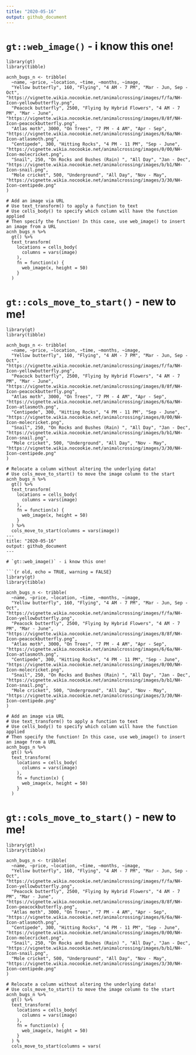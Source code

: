 ```yaml
---
title: "2020-05-16"
output: github_document
---
```


# `gt::web_image()` - i know this one!

```{r old, echo = TRUE, warning = FALSE}
library(gt)
library(tibble)

acnh_bugs_n <- tribble(
  ~name, ~price, ~location, ~time, ~months, ~image,
  "Yellow butterfly", 160, "Flying", "4 AM - 7 PM", "Mar - Jun, Sep - Oct", "https://vignette.wikia.nocookie.net/animalcrossing/images/f/fa/NH-Icon-yellowbutterfly.png",
  "Peacock butterfly", 2500, "Flying by Hybrid Flowers", "4 AM - 7 PM", "Mar - June", "https://vignette.wikia.nocookie.net/animalcrossing/images/8/8f/NH-Icon-peacockbutterfly.png",
  "Atlas moth", 3000, "On Trees", "7 PM - 4 AM", "Apr - Sep", "https://vignette.wikia.nocookie.net/animalcrossing/images/6/6a/NH-Icon-atlasmoth.png",
  "Centipede", 300, "Hitting Rocks", "4 PM - 11 PM", "Sep - June", "https://vignette.wikia.nocookie.net/animalcrossing/images/0/00/NH-Icon-molecricket.png",
  "Snail", 250, "On Rocks and Bushes (Rain)	", "All Day", "Jan - Dec", "https://vignette.wikia.nocookie.net/animalcrossing/images/b/b1/NH-Icon-snail.png",
  "Mole cricket", 500, "Underground", "All Day", "Nov - May", "https://vignette.wikia.nocookie.net/animalcrossing/images/3/30/NH-Icon-centipede.png"
)

# Add an image via URL
# Use text_transform() to apply a function to text
# Use cells_body() to specify which column will have the function applied
# Then specify the function! In this case, use web_image() to insert an image from a URL
acnh_bugs_n %>%
  gt() %>%
  text_transform(
    locations = cells_body(
      columns = vars(image)
    ),
    fn = function(x) {
      web_image(x, height = 50)
    }
  )
```

# `gt::cols_move_to_start()` - new to me!

```{r new, echo = TRUE}
library(gt)
library(tibble)

acnh_bugs_n <- tribble(
  ~name, ~price, ~location, ~time, ~months, ~image,
  "Yellow butterfly", 160, "Flying", "4 AM - 7 PM", "Mar - Jun, Sep - Oct", "https://vignette.wikia.nocookie.net/animalcrossing/images/f/fa/NH-Icon-yellowbutterfly.png",
  "Peacock butterfly", 2500, "Flying by Hybrid Flowers", "4 AM - 7 PM", "Mar - June", "https://vignette.wikia.nocookie.net/animalcrossing/images/8/8f/NH-Icon-peacockbutterfly.png",
  "Atlas moth", 3000, "On Trees", "7 PM - 4 AM", "Apr - Sep", "https://vignette.wikia.nocookie.net/animalcrossing/images/6/6a/NH-Icon-atlasmoth.png",
  "Centipede", 300, "Hitting Rocks", "4 PM - 11 PM", "Sep - June", "https://vignette.wikia.nocookie.net/animalcrossing/images/0/00/NH-Icon-molecricket.png",
  "Snail", 250, "On Rocks and Bushes (Rain)	", "All Day", "Jan - Dec", "https://vignette.wikia.nocookie.net/animalcrossing/images/b/b1/NH-Icon-snail.png",
  "Mole cricket", 500, "Underground", "All Day", "Nov - May", "https://vignette.wikia.nocookie.net/animalcrossing/images/3/30/NH-Icon-centipede.png"
)

# Relocate a column without altering the underlying data!
# Use cols_move_to_start() to move the image column to the start
acnh_bugs_n %>%
  gt() %>%
  text_transform(
    locations = cells_body(
      columns = vars(image)
    ),
    fn = function(x) {
      web_image(x, height = 50)
    }
  ) %>%
  cols_move_to_start(columns = vars(image))
---
title: "2020-05-16"
output: github_document
---

# `gt::web_image()` - i know this one!

```{r old, echo = TRUE, warning = FALSE}
library(gt)
library(tibble)

acnh_bugs_n <- tribble(
  ~name, ~price, ~location, ~time, ~months, ~image,
  "Yellow butterfly", 160, "Flying", "4 AM - 7 PM", "Mar - Jun, Sep - Oct", "https://vignette.wikia.nocookie.net/animalcrossing/images/f/fa/NH-Icon-yellowbutterfly.png",
  "Peacock butterfly", 2500, "Flying by Hybrid Flowers", "4 AM - 7 PM", "Mar - June", "https://vignette.wikia.nocookie.net/animalcrossing/images/8/8f/NH-Icon-peacockbutterfly.png",
  "Atlas moth", 3000, "On Trees", "7 PM - 4 AM", "Apr - Sep", "https://vignette.wikia.nocookie.net/animalcrossing/images/6/6a/NH-Icon-atlasmoth.png",
  "Centipede", 300, "Hitting Rocks", "4 PM - 11 PM", "Sep - June", "https://vignette.wikia.nocookie.net/animalcrossing/images/0/00/NH-Icon-molecricket.png",
  "Snail", 250, "On Rocks and Bushes (Rain)	", "All Day", "Jan - Dec", "https://vignette.wikia.nocookie.net/animalcrossing/images/b/b1/NH-Icon-snail.png",
  "Mole cricket", 500, "Underground", "All Day", "Nov - May", "https://vignette.wikia.nocookie.net/animalcrossing/images/3/30/NH-Icon-centipede.png"
)

# Add an image via URL
# Use text_transform() to apply a function to text
# Use cells_body() to specify which column will have the function applied
# Then specify the function! In this case, use web_image() to insert an image from a URL
acnh_bugs_n %>%
  gt() %>%
  text_transform(
    locations = cells_body(
      columns = vars(image)
    ),
    fn = function(x) {
      web_image(x, height = 50)
    }
  )
```

# `gt::cols_move_to_start()` - new to me!

```{r new, echo = TRUE}
library(gt)
library(tibble)

acnh_bugs_n <- tribble(
  ~name, ~price, ~location, ~time, ~months, ~image,
  "Yellow butterfly", 160, "Flying", "4 AM - 7 PM", "Mar - Jun, Sep - Oct", "https://vignette.wikia.nocookie.net/animalcrossing/images/f/fa/NH-Icon-yellowbutterfly.png",
  "Peacock butterfly", 2500, "Flying by Hybrid Flowers", "4 AM - 7 PM", "Mar - June", "https://vignette.wikia.nocookie.net/animalcrossing/images/8/8f/NH-Icon-peacockbutterfly.png",
  "Atlas moth", 3000, "On Trees", "7 PM - 4 AM", "Apr - Sep", "https://vignette.wikia.nocookie.net/animalcrossing/images/6/6a/NH-Icon-atlasmoth.png",
  "Centipede", 300, "Hitting Rocks", "4 PM - 11 PM", "Sep - June", "https://vignette.wikia.nocookie.net/animalcrossing/images/0/00/NH-Icon-molecricket.png",
  "Snail", 250, "On Rocks and Bushes (Rain)	", "All Day", "Jan - Dec", "https://vignette.wikia.nocookie.net/animalcrossing/images/b/b1/NH-Icon-snail.png",
  "Mole cricket", 500, "Underground", "All Day", "Nov - May", "https://vignette.wikia.nocookie.net/animalcrossing/images/3/30/NH-Icon-centipede.png"
)

# Relocate a column without altering the underlying data!
# Use cols_move_to_start() to move the image column to the start
acnh_bugs_n %>%
  gt() %>%
  text_transform(
    locations = cells_body(
      columns = vars(image)
    ),
    fn = function(x) {
      web_image(x, height = 50)
    }
  ) %
  cols_move_to_start(columns = vars(
